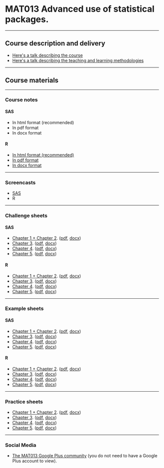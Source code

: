 # MAT013 Advanced use of statistical packages.

---

## Course description and delivery

- [Here's a talk describing the course](MAT013_Description.html)
- [Here's a talk describing the teaching and learning methodologies](Learning_Methods.html)

---

## Course materials

---

### Course notes

#### SAS

- In html format (recommended)
- In pdf format
- In docx format

#### R

- [In html format (recommended)](./Course_Notes/R_Notes/MAT013AdvanceduseofstatisticalpackagesR.html)
- [In pdf format](./Course_Notes/R_Notes/MAT013AdvanceduseofstatisticalpackagesR.pdf)
- [In docx format](./Course_Notes/R_Notes/MAT013AdvanceduseofstatisticalpackagesR.docx)

---

### Screencasts

- [SAS](http://www.youtube.com/playlist?list=PL9DDCFAE7B2254C93)
- R

---

### Challenge sheets

#### SAS

- [Chapter 1 + Chapter 2](./Challenge_Sheets/C1+C2_Challenge_Sheet-SAS.html). ([pdf](./Challenge_Sheets/C1+C2_Challenge_Sheet-SAS.pdf), [docx](./Challenge_Sheets/C1+C2_Challenge_Sheet-SAS.docx))
- [Chapter 3](./Challenge_Sheets/C3_Challenge_Sheet-SAS.html). ([pdf](./Challenge_Sheets/C3_Challenge_Sheet-SAS.pdf), [docx](./Challenge_Sheets/C3_Challenge_Sheet-SAS.docx))
- [Chapter 4](./Challenge_Sheets/C4_Challenge_Sheet-SAS.html). ([pdf](./Challenge_Sheets/C4_Challenge_Sheet-SAS.pdf), [docx](./Challenge_Sheets/C4_Challenge_Sheet-SAS.docx))
- [Chapter 5](./Challenge_Sheets/C5_Challenge_Sheet-SAS.html). ([pdf](./Challenge_Sheets/C5_Challenge_Sheet-SAS.pdf), [docx](./Challenge_Sheets/C5_Challenge_Sheet-SAS.docx))

#### R

- [Chapter 1 + Chapter 2](./Challenge_Sheets/C1+C2_Challenge_Sheet-R.html). ([pdf](./Challenge_Sheets/C1+C2_Challenge_Sheet-R.pdf), [docx](./Challenge_Sheets/C1+C2_Challenge_Sheet-R.docx))
- [Chapter 3](./Challenge_Sheets/C3_Challenge_Sheet-R.html). ([pdf](./Challenge_Sheets/C3_Challenge_Sheet-R.pdf), [docx](./Challenge_Sheets/C3_Challenge_Sheet-R.docx))
- [Chapter 4](./Challenge_Sheets/C4_Challenge_Sheet-R.html). ([pdf](./Challenge_Sheets/C4_Challenge_Sheet-R.pdf), [docx](./Challenge_Sheets/C4_Challenge_Sheet-R.docx))
- [Chapter 5](./Challenge_Sheets/C5_Challenge_Sheet-R.html). ([pdf](./Challenge_Sheets/C5_Challenge_Sheet-R.pdf), [docx](./Challenge_Sheets/C5_Challenge_Sheet-R.docx))

---

### Example sheets

#### SAS

- [Chapter 1 + Chapter 2](./Example_Sheets/C1+C2_Example_Sheet.html). ([pdf](./Example_Sheets/C1+C2_Example_Sheet.html), [docx](./Example_Sheets/C1+C2_Example_Sheet.docx))
- [Chapter 3](./Example_Sheets/C3_Example_Sheet.html). ([pdf](./Example_Sheets/C3_Example_Sheet.html), [docx](./Example_Sheets/C3_Example_Sheet.docx))
- [Chapter 4](./Example_Sheets/C4_Example_Sheet.html). ([pdf](./Example_Sheets/C4_Example_Sheet.html), [docx](./Example_Sheets/C4_Example_Sheet.docx))
- [Chapter 5](./Example_Sheets/C5_Example_Sheet.html). ([pdf](./Example_Sheets/C5_Example_Sheet.html), [docx](./Example_Sheets/C5_Example_Sheet.docx))

#### R

- [Chapter 1 + Chapter 2](./Example_Sheets/R-C1+C2_Example_Sheet.html). ([pdf](./Example_Sheets/R-C1+C2_Example_Sheet.html), [docx](./Example_Sheets/R-C1+C2_Example_Sheet.docx))
- [Chapter 3](./Example_Sheets/R-C3_Example_Sheet.html). ([pdf](./Example_Sheets/R-C3_Example_Sheet.pdf), [docx](./Example_Sheets/R-C3_Example_Sheet.docx))
- [Chapter 4](./Example_Sheets/R-C4_Example_Sheet.html). ([pdf](./Example_Sheets/R-C4_Example_Sheet.pdf), [docx](./Example_Sheets/R-C4_Example_Sheet.docx))
- [Chapter 5](./Example_Sheets/C5_Example_Sheet.html). ([pdf](./Example_Sheets/C5_Example_Sheet.pdf), [docx](./Example_Sheets/C5_Example_Sheet.docx))

---

### Practice sheets

- [Chapter 1 + Chapter 2](./Practice_Sheets/C1+C2_Practice_Sheet.html). ([pdf](./Practice_Sheets/C1+C2_Practice_Sheet.pdf), [docx](./Practice_Sheets/C1+C2_Practice_Sheet.docx))
- [Chapter 3](./Practice_Sheets/C3_Practice_Sheet.html). ([pdf](./Practice_Sheets/C3_Practice_Sheet.pdf), [docx](./Practice_Sheets/C3_Practice_Sheet.docx))
- [Chapter 4](./Practice_Sheets/C4_Practice_Sheet.html). ([pdf](./Practice_Sheets/C4_Practice_Sheet.pdf), [docx](./Practice_Sheets/C4_Practice_Sheet.docx))
- [Chapter 5](./Practice_Sheets/C5_Practice_Sheet.html). ([pdf](./Practice_Sheets/C5_Practice_Sheet.pdf), [docx](./Practice_Sheets/C5_Practice_Sheet.docx))

---

### Social Media

- [The MAT013 Google Plus community](http://goo.gl/gJIxl) (you do not need to have a Google Plus account to view).

